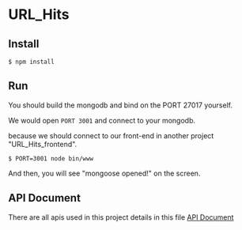 # URL_Hits

## Install

```console
$ npm install
```

## Run

You should build the mongodb and bind on the PORT 27017 yourself.

We would open `PORT 3001` and connect to your mongodb.

because we should connect to our front-end in another project "URL_Hits_frontend".

```console
$ PORT=3001 node bin/www
```

And then, you will see "mongoose opened!" on the screen.

## API Document

There are all apis used in this project details in this file [API Document](api_document.md)
